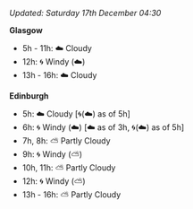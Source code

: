 *Updated: Saturday 17th December 04:30*

**Glasgow**

* 5h - 11h: :cloud: Cloudy
* 12h: :cyclone: Windy (:cloud:)
* 13h - 16h: :cloud: Cloudy

**Edinburgh**

* 5h: :cloud: Cloudy [:cyclone:(:cloud:) as of 5h]
* 6h: :cyclone: Windy (:cloud:) [:cloud: as of 3h, :cyclone:(:cloud:) as of 5h]
* 7h, 8h: :partly_sunny: Partly Cloudy
* 9h: :cyclone: Windy (:partly_sunny:)
* 10h, 11h: :partly_sunny: Partly Cloudy
* 12h: :cyclone: Windy (:partly_sunny:)
* 13h - 16h: :partly_sunny: Partly Cloudy
